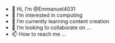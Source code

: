 - 👋 Hi, I’m @Emmanuel4031
- 👀 I’m interested in computing
- 🌱 I’m currently learning content creation
- 💞️ I’m looking to collaborate on ...
- 📫 How to reach me ...

<!---
Emmanuel4031/Emmanuel4031 is a ✨ special ✨ repository because its `README.md` (this file) appears on your GitHub profile.
You can click the Preview link to take a look at your changes.
--->
